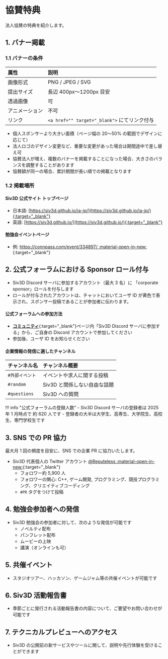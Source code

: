 # 協賛特典
法人協賛の特典を紹介します。

## 1. バナー掲載

### 1.1 バナーの条件

| 属性 | 説明 |
|:--|:--|
| 画像形式 | PNG / JPEG / SVG  |
| 提出サイズ | 長辺 400px～1200px 目安  |
| 透過画像 | 可  |
| アニメーション | 不可  |
| リンク | `<a href="" target="_blank">` にてリンク付与  |

- 個人スポンサーより大きい面積（ページ幅の 20～50% の範囲でデザインに応じて）
- 法人ロゴのデザイン変更など、重要な変更があった場合は期間途中で差し替え可
- 協賛法人が増え、複数のバナーを掲載することになった場合、大きさのバランスを調整することがあります
- 協賛額が同一の場合、累計期間が長い順での掲載となります


### 1.2 掲載場所

#### Siv3D 公式サイト トップページ
- 日本語: [https://siv3d.github.io/ja-jp/](https://siv3d.github.io/ja-jp/){:target="_blank"}
- 英語: [https://siv3d.github.io/](https://siv3d.github.io/){:target="_blank"}

#### 勉強会イベントページ
- 例: [https://connpass.com/event/334897/ :material-open-in-new:](https://connpass.com/event/334897/){:target="_blank"}

## 2. 公式フォーラムにおける Sponsor ロール付与
- Siv3D Discord サーバに参加するアカウント（最大 3 名）に 「corporate sponsor」ロールを付与します
- ロールが付与されたアカウントは、チャットにおいてユーザ ID が黄色で表示され、スポンサー投稿であることが参加者に伝わります。

#### 公式フォーラムへの参加方法
- [**コミュニティ**](../community/community.md){:target="_blank"}ページ内「Siv3D Discord サーバに参加する」から、ご自身の Discord アカウントで参加してください
- 参加後、ユーザ ID をお知らせください

#### 企業情報の発信に適したチャンネル

| チャンネル名 | チャンネル概要 |
|:--|:--|
| `#外部イベント` | イベントや求人に関する投稿  |
| `#random` | Siv3D と関係しない自由な話題  |
| `#questions` | Siv3D への質問   |

!!! info "公式フォーラムの登録人数"
	- Siv3D Discord サーバの登録者は 2025 年 1 月時点で 約 620 人です
	- 登録者の大半は大学生、高専生、大学院生、高校生、専門学校生です


## 3. SNS での PR 協力
最大月 1 回の頻度を目安に、SNS での企業 PR に協力いたします。

- Siv3D 代表個人の Twitter アカウント [@Reputeless :material-open-in-new:](https://x.com/Reputeless){:target="_blank"}
	- フォロワー約 5,900 人
	- フォロワーの関心: C++, ゲーム開発, プログラミング、競技プログラミング、クリエイティブコーディング
	- `#PR` タグをつけて投稿


## 4. 勉強会参加者への発信
- Siv3D 勉強会の参加者に対して、次のような発信が可能です
	- ノベルティ配布
	- パンフレット配布
	- ムービーの上映
	- 講演（オンラインも可）


## 5. 共催イベント
- スタジオツアー、ハッカソン、ゲームジャム等の共催イベントが可能です


## 6. Siv3D 活動報告書
- 季節ごとに発行される活動報告書の内容について、ご要望やお問い合わせが可能です


## 7. テクニカルプレビューへのアクセス
- Siv3D の公開前の新サービスやツールに関して、説明や先行体験を受けることができます
